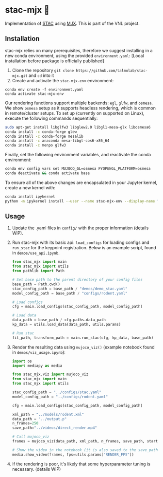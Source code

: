 # stac-mjx :rat:
Implementation of [STAC](https://ieeexplore.ieee.org/document/7030016) using [MJX](https://mujoco.readthedocs.io/en/stable/mjx.html). This is part of the VNL project. 

## Installation
stac-mjx relies on many prerequisites, therefore we suggest installing in a new conda environment, using the provided `environment.yaml`:
[Local installation before package is officially published]
1. Clone the repository `git clone https://github.com/talmolab/stac-mjx.git` and `cd` into it
2. Create and activate the `stac-mjx-env` environment:

```
conda env create -f environment.yaml
conda activate stac-mjx-env
```

Our rendering functions support multiple backends: `egl`, `glfw`, and `osmesa`. We show `osmesa` setup as it supports headless rendering, which is common in remote/cluster setups. To set up (currently on supported on Linux), execute the following commands sequentially:
   ```bash
   sudo apt-get install libglfw3 libglew2.0 libgl1-mesa-glx libosmesa6 
   conda install -c conda-forge glew 
   conda install -c conda-forge mesalib 
   conda install -c anaconda mesa-libgl-cos6-x86_64 
   conda install -c menpo glfw3
   ```
   Finally, set the following environment variables, and reactivate the conda environment:
   ```bash
   conda env config vars set MUJOCO_GL=osmesa PYOPENGL_PLATFORM=osmesa
   conda deactivate && conda activate base
   ```
   To ensure all of the above changes are encapsulated in your Jupyter kernel, create a new kernel with:
   ```bash
   conda install ipykernel
   python -m ipykernel install --user --name stac-mjx-env --display-name "Python (stac-mjx-env)"
   ```


## Usage
1. Update the .yaml files in `config/` with the proper information (details WIP).

2. Run stac-mjx with its basic api: `load_configs` for loading configs and `run_stac` for the keypoint registration. Below is an example script, found in `demos/use_api.ipynb`. 

   ```python
   from stac_mjx import main
   from stac_mjx import utils
   from pathlib import Path

   # Set base path to the parent directory of your config files
   base_path = Path.cwd()
   stac_config_path = base_path / "demos/demo_stac.yaml"
   model_config_path = base_path / "configs/rodent.yaml"

   # Load configs
   cfg = main.load_configs(stac_config_path, model_config_path)

   # Load data
   data_path = base_path / cfg.paths.data_path 
   kp_data = utils.load_data(data_path, utils.params)

   # Run stac
   fit_path, transform_path = main.run_stac(cfg, kp_data, base_path)
   ```

3. Render the resulting data using `mujoco_viz()` (example notebook found in `demos/viz_usage.ipynb`):
   ```python
   import os
   import mediapy as media

   from stac_mjx.viz import mujoco_viz
   from stac_mjx import main
   from stac_mjx import utils

   stac_config_path = "../configs/stac.yaml"
   model_config_path = "../configs/rodent.yaml"

   cfg = main.load_configs(stac_config_path, model_config_path)

   xml_path = "../models/rodent.xml"
   data_path = "../output.p"
   n_frames=250
   save_path="../videos/direct_render.mp4"

   # Call mujoco_viz
   frames = mujoco_viz(data_path, xml_path, n_frames, save_path, start_frame=0)

   # Show the video in the notebook (it is also saved to the save_path)
   media.show_video(frames, fps=utils.params["RENDER_FPS"])
   ```
   
4. If the rendering is poor, it's likely that some hyperparameter tuning is necessary. (details WIP)
